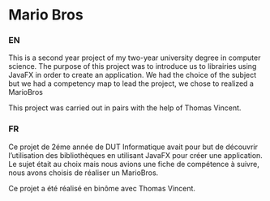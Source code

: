 # Mario Bros
### EN

This is a second year project of my two-year university degree in computer science. The purpose of this project was to introduce us to librairies using JavaFX in order to create an application.
We had the choice of the subject but we had a competency map to lead the project, we chose to realized a MarioBros

This project was carried out in pairs with the help of Thomas Vincent.

### FR

Ce projet de 2éme année de DUT Informatique avait pour but de découvrir l’utilisation des bibliothèques en utilisant JavaFX pour créer une application. Le sujet était au choix mais nous avions une fiche de compétence à suivre, nous avons choisis de réaliser un MarioBros.

Ce projet a été réalisé en binôme avec Thomas Vincent.
